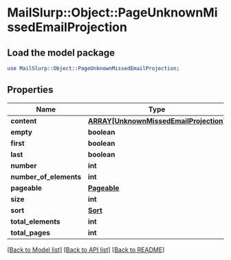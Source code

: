 # MailSlurp::Object::PageUnknownMissedEmailProjection

## Load the model package
```perl
use MailSlurp::Object::PageUnknownMissedEmailProjection;
```

## Properties
Name | Type | Description | Notes
------------ | ------------- | ------------- | -------------
**content** | [**ARRAY[UnknownMissedEmailProjection]**](UnknownMissedEmailProjection) |  | [optional] 
**empty** | **boolean** |  | [optional] 
**first** | **boolean** |  | [optional] 
**last** | **boolean** |  | [optional] 
**number** | **int** |  | [optional] 
**number_of_elements** | **int** |  | [optional] 
**pageable** | [**Pageable**](Pageable) |  | [optional] 
**size** | **int** |  | [optional] 
**sort** | [**Sort**](Sort) |  | [optional] 
**total_elements** | **int** |  | [optional] 
**total_pages** | **int** |  | [optional] 

[[Back to Model list]](../README#documentation-for-models) [[Back to API list]](../README#documentation-for-api-endpoints) [[Back to README]](../README)


